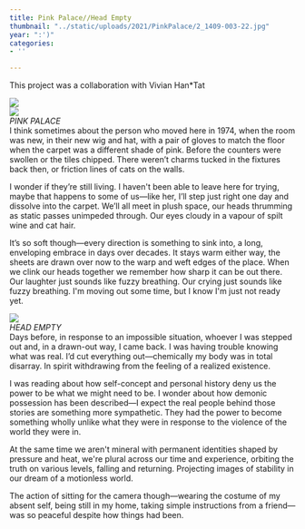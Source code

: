 ```yaml
---
title: Pink Palace//Head Empty
thumbnail: "../static/uploads/2021/PinkPalace/2_1409-003-22.jpg"
year: ":')"
categories:
- ''

---
```

This project was a collaboration with <span class="rainbow">Vivian Han*Tat</span>

![](/uploads/2021/PinkPalace/PINKPALACEHEADEMPTY.gif)  
![](/uploads/2021/PinkPalace/2_1411-010-4.jpg)  
_PINK PALACE_  
I think sometimes about the person who moved here in 1974, when the room was new, in their new wig and hat, with a pair of gloves to match the floor when the carpet was a different shade of pink. Before the counters were swollen or the tiles chipped. There weren’t charms tucked in the fixtures back then, or friction lines of cats on the walls.

I wonder if they’re still living. I haven't been able to leave here for trying, maybe that happens to some of us—like her, I’ll step just right one day and dissolve into the carpet. We’ll all meet in plush space, our heads thrumming as static passes unimpeded through. Our eyes cloudy in a vapour of spilt wine and cat hair.

It’s so soft though—every direction is something to sink into, a long, enveloping embrace in days over decades. It stays warm either way, the sheets are drawn over now to the warp and weft edges of the place. When we clink our heads together we remember how sharp it can be out there. Our laughter just sounds like fuzzy breathing. Our crying just sounds like fuzzy breathing. I'm moving out some time, but I know I'm just not ready yet.  
  
![](/uploads/1_1411-002-2.jpg)  
_HEAD EMPTY_  
Days before, in response to an impossible situation, whoever I was stepped out and, in a drawn-out way, I came back. I was having trouble knowing what was real. I’d cut everything out—chemically my body was in total disarray. In spirit withdrawing from the feeling of a realized existence.

I was reading about how self-concept and personal history deny us the power to be what we might need to be. I wonder about how demonic possession has been described—I expect the real people behind those stories are something more sympathetic. They had the power to become something wholly unlike what they were in response to the violence of the world they were in.

At the same time we aren't mineral with permanent identities shaped by pressure and heat, we're plural across our time and experience, orbiting the truth on various levels, falling and returning. Projecting images of stability in our dream of a motionless world.

The action of sitting for the camera though—wearing the costume of my absent self, being still in my home, taking simple instructions from a friend—was so peaceful despite how things had been.